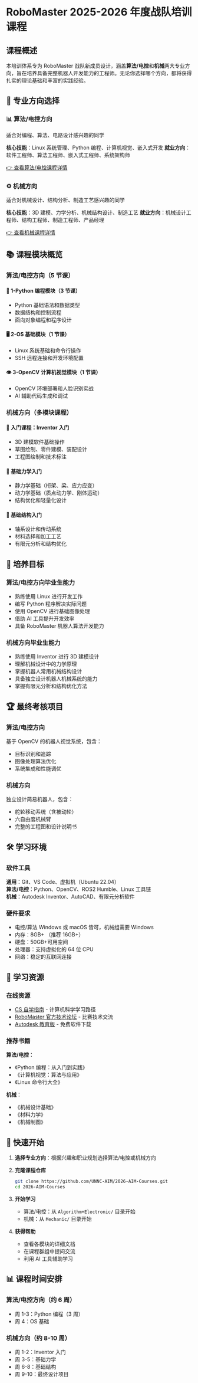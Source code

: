 # RoboMaster 2025-2026 年度战队培训课程

## 课程概述

本培训体系专为 RoboMaster 战队新成员设计，涵盖**算法/电控**和**机械**两大专业方向，旨在培养具备完整机器人开发能力的工程师。无论你选择哪个方向，都将获得扎实的理论基础和丰富的实践经验。

## 🚀 专业方向选择

### 📊 算法/电控方向

适合对编程、算法、电路设计感兴趣的同学

**核心技能**：Linux 系统管理、Python 编程、计算机视觉、嵌入式开发
**就业方向**：软件工程师、算法工程师、嵌入式工程师、系统架构师

[👉 查看算法/电控课程详情](./Algorithm+Electronic/README.md)

### ⚙️ 机械方向

适合对机械设计、结构分析、制造工艺感兴趣的同学

**核心技能**：3D 建模、力学分析、机械结构设计、制造工艺
**就业方向**：机械设计工程师、结构工程师、制造工程师、产品经理

[👉 查看机械课程详情](./Mechanic/README.md)

## 📚 课程模块概览

### 算法/电控方向（5 节课）

#### 🐍 1-Python 编程模块（3 节课）

- Python 基础语法和数据类型
- 数据结构和控制流程
- 面向对象编程和程序设计

#### 🖥️ 2-OS 基础模块（1 节课）

- Linux 系统基础和命令行操作
- SSH 远程连接和开发环境配置

#### 👁️ 3-OpenCV 计算机视觉模块（1 节课）

- OpenCV 环境部署和人脸识别实战
- AI 辅助代码生成和调试

### 机械方向（多模块课程）

#### 🎯 入门课程：Inventor 入门

- 3D 建模软件基础操作
- 草图绘制、零件建模、装配设计
- 工程图绘制和技术标注

#### 📐 基础力学入门

- 静力学基础（桁架、梁、应力应变）
- 动力学基础（质点动力学、刚体运动）
- 结构优化和轻量化设计

#### 🔧 基础结构入门

- 轴系设计和传动系统
- 材料选择和加工工艺
- 有限元分析和结构优化

## 🎯 培养目标

### 算法/电控方向毕业生能力

- 熟练使用 Linux 进行开发工作
- 编写 Python 程序解决实际问题
- 使用 OpenCV 进行基础图像处理
- 借助 AI 工具提升开发效率
- 具备 RoboMaster 机器人算法开发能力

### 机械方向毕业生能力

- 熟练使用 Inventor 进行 3D 建模设计
- 理解机械设计中的力学原理
- 掌握机器人常用机械结构设计
- 具备独立设计机器人机械系统的能力
- 掌握有限元分析和结构优化方法

## 🏆 最终考核项目

### 算法/电控方向

基于 OpenCV 的机器人视觉系统，包含：

- 目标识别和追踪
- 图像处理算法优化
- 系统集成和性能调优

### 机械方向

独立设计简易机器人，包含：

- 舵轮移动系统（含被动轮）
- 六自由度机械臂
- 完整的工程图和设计说明书

## 🛠️ 学习环境

### 软件工具

**通用**：Git、VS Code、虚拟机（Ubuntu 22.04）  
**算法/电控**：Python、OpenCV、ROS2 Humble、Linux 工具链  
**机械**：Autodesk Inventor、AutoCAD、有限元分析软件

### 硬件要求

- 电控/算法 Windows 或 macOS 皆可，机械组需要 Windows
- 内存：8GB+ （推荐 16GB+）
- 硬盘：50GB+可用空间
- 处理器：支持虚拟化的 64 位 CPU
- 网络：稳定的互联网连接

## 📖 学习资源

### 在线资源

- [CS 自学指南](https://csdiy.wiki/) - 计算机科学学习路径
- [RoboMaster 官方技术论坛](https://www.robomaster.com/) - 比赛技术交流
- [Autodesk 教育版](https://www.autodesk.com/education/) - 免费软件下载

### 推荐书籍

**算法/电控**：

- 《Python 编程：从入门到实践》
- 《计算机视觉：算法与应用》
- 《Linux 命令行大全》

**机械**：

- 《机械设计基础》
- 《材料力学》
- 《机械制图》

## 🚀 快速开始

1. **选择专业方向**：根据兴趣和职业规划选择算法/电控或机械方向

2. **克隆课程仓库**

   ```bash
   git clone https://github.com/UNNC-AIM/2026-AIM-Courses.git
   cd 2026-AIM-Courses
   ```

3. **开始学习**

   - 算法/电控：从 `Algorithm+Electronic/` 目录开始
   - 机械：从 `Mechanic/` 目录开始

4. **获得帮助**
   - 查看各模块的详细文档
   - 在课程群组中提问交流
   - 利用 AI 工具辅助学习

## 📊 课程时间安排

### 算法/电控方向（约 6 周）

- 周 1-3：Python 编程（3 周）
- 周 4：OS 基础
  <!-- - 周 5：OpenCV 实战 -->
  <!-- - 周 6：综合项目 -->

### 机械方向（约 8-10 周）

- 周 1-2：Inventor 入门
- 周 3-5：基础力学
- 周 6-8：基础结构
- 周 9-10：最终设计项目
